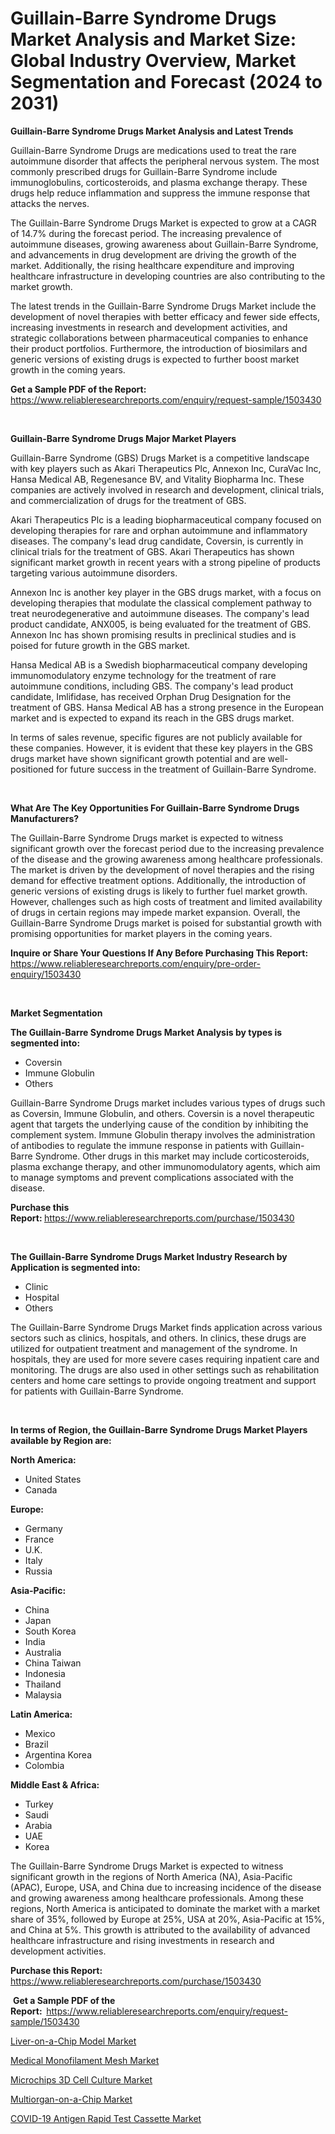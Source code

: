 <p><h1>Guillain-Barre Syndrome Drugs Market Analysis and Market Size: Global Industry Overview, Market Segmentation and Forecast (2024 to 2031)</h1></p><p><strong>Guillain-Barre Syndrome Drugs Market Analysis and Latest Trends</strong></p>
<p><p>Guillain-Barre Syndrome Drugs are medications used to treat the rare autoimmune disorder that affects the peripheral nervous system. The most commonly prescribed drugs for Guillain-Barre Syndrome include immunoglobulins, corticosteroids, and plasma exchange therapy. These drugs help reduce inflammation and suppress the immune response that attacks the nerves.</p><p>The Guillain-Barre Syndrome Drugs Market is expected to grow at a CAGR of 14.7% during the forecast period. The increasing prevalence of autoimmune diseases, growing awareness about Guillain-Barre Syndrome, and advancements in drug development are driving the growth of the market. Additionally, the rising healthcare expenditure and improving healthcare infrastructure in developing countries are also contributing to the market growth.</p><p>The latest trends in the Guillain-Barre Syndrome Drugs Market include the development of novel therapies with better efficacy and fewer side effects, increasing investments in research and development activities, and strategic collaborations between pharmaceutical companies to enhance their product portfolios. Furthermore, the introduction of biosimilars and generic versions of existing drugs is expected to further boost market growth in the coming years.</p></p>
<p><strong>Get a Sample PDF of the Report:&nbsp;</strong> <a href="https://www.reliableresearchreports.com/enquiry/request-sample/1503430">https://www.reliableresearchreports.com/enquiry/request-sample/1503430</a></p>
<p>&nbsp;</p>
<p><strong>Guillain-Barre Syndrome Drugs Major Market Players</strong></p>
<p><p>Guillain-Barre Syndrome (GBS) Drugs Market is a competitive landscape with key players such as Akari Therapeutics Plc, Annexon Inc, CuraVac Inc, Hansa Medical AB, Regenesance BV, and Vitality Biopharma Inc. These companies are actively involved in research and development, clinical trials, and commercialization of drugs for the treatment of GBS.</p><p>Akari Therapeutics Plc is a leading biopharmaceutical company focused on developing therapies for rare and orphan autoimmune and inflammatory diseases. The company's lead drug candidate, Coversin, is currently in clinical trials for the treatment of GBS. Akari Therapeutics has shown significant market growth in recent years with a strong pipeline of products targeting various autoimmune disorders.</p><p>Annexon Inc is another key player in the GBS drugs market, with a focus on developing therapies that modulate the classical complement pathway to treat neurodegenerative and autoimmune diseases. The company's lead product candidate, ANX005, is being evaluated for the treatment of GBS. Annexon Inc has shown promising results in preclinical studies and is poised for future growth in the GBS market.</p><p>Hansa Medical AB is a Swedish biopharmaceutical company developing immunomodulatory enzyme technology for the treatment of rare autoimmune conditions, including GBS. The company's lead product candidate, Imlifidase, has received Orphan Drug Designation for the treatment of GBS. Hansa Medical AB has a strong presence in the European market and is expected to expand its reach in the GBS drugs market.</p><p>In terms of sales revenue, specific figures are not publicly available for these companies. However, it is evident that these key players in the GBS drugs market have shown significant growth potential and are well-positioned for future success in the treatment of Guillain-Barre Syndrome.</p></p>
<p>&nbsp;</p>
<p><strong>What Are The Key Opportunities For Guillain-Barre Syndrome Drugs Manufacturers?</strong></p>
<p><p>The Guillain-Barre Syndrome Drugs market is expected to witness significant growth over the forecast period due to the increasing prevalence of the disease and the growing awareness among healthcare professionals. The market is driven by the development of novel therapies and the rising demand for effective treatment options. Additionally, the introduction of generic versions of existing drugs is likely to further fuel market growth. However, challenges such as high costs of treatment and limited availability of drugs in certain regions may impede market expansion. Overall, the Guillain-Barre Syndrome Drugs market is poised for substantial growth with promising opportunities for market players in the coming years.</p></p>
<p><strong>Inquire or Share Your Questions If Any Before Purchasing This Report:</strong> <a href="https://www.reliableresearchreports.com/enquiry/pre-order-enquiry/1503430">https://www.reliableresearchreports.com/enquiry/pre-order-enquiry/1503430</a></p>
<p>&nbsp;</p>
<p><strong>Market Segmentation</strong></p>
<p><strong>The Guillain-Barre Syndrome Drugs Market Analysis by types is segmented into:</strong></p>
<p><ul><li>Coversin</li><li>Immune Globulin</li><li>Others</li></ul></p>
<p><p>Guillain-Barre Syndrome Drugs market includes various types of drugs such as Coversin, Immune Globulin, and others. Coversin is a novel therapeutic agent that targets the underlying cause of the condition by inhibiting the complement system. Immune Globulin therapy involves the administration of antibodies to regulate the immune response in patients with Guillain-Barre Syndrome. Other drugs in this market may include corticosteroids, plasma exchange therapy, and other immunomodulatory agents, which aim to manage symptoms and prevent complications associated with the disease.</p></p>
<p><strong>Purchase this Report:&nbsp;</strong><a href="https://www.reliableresearchreports.com/purchase/1503430">https://www.reliableresearchreports.com/purchase/1503430</a></p>
<p>&nbsp;</p>
<p><strong>The Guillain-Barre Syndrome Drugs Market Industry Research by Application is segmented into:</strong></p>
<p><ul><li>Clinic</li><li>Hospital</li><li>Others</li></ul></p>
<p><p>The Guillain-Barre Syndrome Drugs Market finds application across various sectors such as clinics, hospitals, and others. In clinics, these drugs are utilized for outpatient treatment and management of the syndrome. In hospitals, they are used for more severe cases requiring inpatient care and monitoring. The drugs are also used in other settings such as rehabilitation centers and home care settings to provide ongoing treatment and support for patients with Guillain-Barre Syndrome.</p></p>
<p>&nbsp;</p>
<p><strong>In terms of Region, the Guillain-Barre Syndrome Drugs Market Players available by Region are:</strong></p>
<p>
    <p> <strong> North America: </strong>
        <ul>
            <li>United States</li>
            <li>Canada</li>
        </ul>
        </p> 
    <p> <strong> Europe: </strong>
        <ul>
            <li>Germany</li>
            <li>France</li>
            <li>U.K.</li>
            <li>Italy</li>
            <li>Russia</li>
        </ul>
        </p> 
    <p> <strong> Asia-Pacific: </strong>
        <ul>
            <li>China</li>
            <li>Japan</li>
            <li>South Korea</li>
            <li>India</li>
            <li>Australia</li>
            <li>China Taiwan</li>
            <li>Indonesia</li>
            <li>Thailand</li>
            <li>Malaysia</li>
        </ul>
        </p> 
    <p> <strong> Latin America: </strong>
        <ul>
            <li>Mexico</li>
            <li>Brazil</li>
            <li>Argentina Korea</li>
            <li>Colombia</li>
        </ul>
        </p> 
    <p> <strong> Middle East & Africa: </strong>
        <ul>
            <li>Turkey</li>
            <li>Saudi</li>
            <li>Arabia</li>
            <li>UAE</li>
            <li>Korea</li>
        </ul>
    </p>
    </p>
<p><p>The Guillain-Barre Syndrome Drugs Market is expected to witness significant growth in the regions of North America (NA), Asia-Pacific (APAC), Europe, USA, and China due to increasing incidence of the disease and growing awareness among healthcare professionals. Among these regions, North America is anticipated to dominate the market with a market share of 35%, followed by Europe at 25%, USA at 20%, Asia-Pacific at 15%, and China at 5%. This growth is attributed to the availability of advanced healthcare infrastructure and rising investments in research and development activities.</p></p>
<p><strong>Purchase this Report: </strong><a href="https://www.reliableresearchreports.com/purchase/1503430">https://www.reliableresearchreports.com/purchase/1503430</a></p>
<p>&nbsp;<strong>Get a Sample PDF of the Report:&nbsp;&nbsp;</strong><a href="https://www.reliableresearchreports.com/enquiry/request-sample/1503430">https://www.reliableresearchreports.com/enquiry/request-sample/1503430</a></p>
<p><strong></strong></p>
<p><p><a href="https://medium.com/@nathanpatel65/liver-on-a-chip-model-market-report-reveals-the-latest-trends-and-growth-opportunities-of-this-29ff3913bedb">Liver-on-a-Chip Model Market</a></p><p><a href="https://medium.com/@nathanpatel65/decoding-medical-monofilament-mesh-market-metrics-market-share-trends-and-growth-patterns-bda549bf5820">Medical Monofilament Mesh Market</a></p><p><a href="https://medium.com/@nathanpatel65/microchips-3d-cell-culture-market-research-report-its-history-and-forecast-2024-to-2031-b1c83251bb17">Microchips 3D Cell Culture Market</a></p><p><a href="https://medium.com/@nathanpatel65/multiorgan-on-a-chip-market-competitive-analysis-market-trends-and-forecast-to-2031-c826abdff010">Multiorgan-on-a-Chip Market</a></p><p><a href="https://medium.com/@katherineince77/covid-19-antigen-rapid-test-cassette-market-size-and-market-trends-complete-industry-overview-9246b03381c5">COVID-19 Antigen Rapid Test Cassette Market</a></p></p>